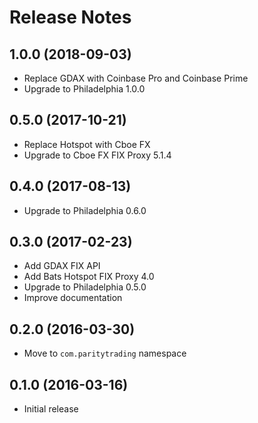 # Release Notes

## 1.0.0 (2018-09-03)

- Replace GDAX with Coinbase Pro and Coinbase Prime
- Upgrade to Philadelphia 1.0.0

## 0.5.0 (2017-10-21)

- Replace Hotspot with Cboe FX
- Upgrade to Cboe FX FIX Proxy 5.1.4

## 0.4.0 (2017-08-13)

- Upgrade to Philadelphia 0.6.0

## 0.3.0 (2017-02-23)

- Add GDAX FIX API
- Add Bats Hotspot FIX Proxy 4.0
- Upgrade to Philadelphia 0.5.0
- Improve documentation

## 0.2.0 (2016-03-30)

- Move to `com.paritytrading` namespace

## 0.1.0 (2016-03-16)

- Initial release
